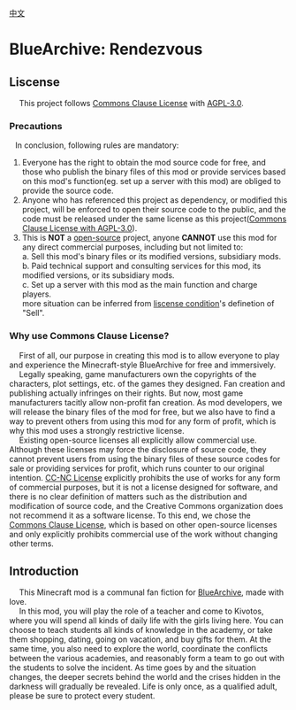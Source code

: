 [中文](README_zh.md)
# BlueArchive: Rendezvous

## Liscense
&ensp;&ensp;  This project follows [Commons Clause License](https://commonsclause.com/) with [AGPL-3.0](https://www.gnu.org/licenses/agpl-3.0.html).<br>

### Precautions
&ensp;  In conclusion, following rules are mandatory:<br>
  1. Everyone has the right to obtain the mod source code for free, and those who publish the binary files of this mod or provide services based on this mod's function(eg. set up a server with this mod) are obliged to provide the source code.<br>
  2. Anyone who has referenced this project as dependency, or modified this project, will be enforced to open their source code to the public, and the code must be released under the same license as this project([Commons Clause License with AGPL-3.0](LICENSE.txt)).<br>
  3. This is **NOT** a [open-source](https://opensource.org/osd) project, anyone **CANNOT** use this mod for any direct commercial purposes, including but not limited to:<br>
    a. Sell this mod's binary files or its modified versions, subsidiary mods.<br>
    b. Paid technical support and consulting services for this mod, its modified versions, or its subsidiary mods.<br>
    c. Set up a server with this mod as the main function and charge players.<br>
    more situation can be inferred from [liscense condition](LICENSE.txt)'s definetion of "Sell".<br>

### Why use Commons Clause License?
&ensp;&ensp;  First of all, our purpose in creating this mod is to allow everyone to play and experience the Minecraft-style BlueArchive for free and immersively.<br> 
&ensp;&ensp;  Legally speaking, game manufacturers own the copyrights of the characters, plot settings, etc. of the games they designed. Fan creation and publishing actually infringes on their rights. But now, most game manufacturers tacitly allow non-profit fan creation. As mod developers, we will release the binary files of the mod for free, but we also have to find a way to prevent others from using this mod for any form of profit, which is why this mod uses a strongly restrictive license.<br> 
&ensp;&ensp;  Existing open-source licenses all explicitly allow commercial use. Although these licenses may force the disclosure of source code, they cannot prevent users from using the binary files of these source codes for sale or providing services for profit, which runs counter to our original intention. [CC-NC License](https://opensource.creativecommons.org/) explicitly prohibits the use of works for any form of commercial purposes, but it is not a license designed for software, and there is no clear definition of matters such as the distribution and modification of source code, and the Creative Commons organization does not recommend it as a software license. To this end, we chose the [Commons Clause License](https://commonsclause.com/), which is based on other open-source licenses and only explicitly prohibits commercial use of the work without changing other terms.<br>

## Introduction
&ensp;&ensp;  This Minecraft mod is a communal fan fiction for [BlueArchive](https://bluearchive.nexon.com), made with love.<br>
&ensp;&ensp;  In this mod, you will play the role of a teacher and come to Kivotos, where you will spend all kinds of daily life with the girls living here. You can choose to teach students all kinds of knowledge in the academy, or take them shopping, dating, going on vacation, and buy gifts for them. At the same time, you also need to explore the world, coordinate the conflicts between the various academies, and reasonably form a team to go out with the students to solve the incident. As time goes by and the situation changes, the deeper secrets behind the world and the crises hidden in the darkness will gradually be revealed. Life is only once, as a qualified adult, please be sure to protect every student.<br>